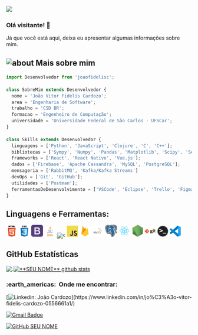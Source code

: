 ![](https://komarev.com/ghpvc/?username=joaofidelisc&color=006bed)

### Olá visitante! 👋

Já que você está aqui, deixa eu apresentar algumas informações sobre mim.

## <img width="45" alt="about" src="https://raw.github.com/elizarov/elizarov/master/about.png"> Mais sobre mim

```js
import Desenvolvedor from 'joaofidelisc';

class SobreMim extends Desenvolvedor {
  nome = 'João Vitor Fidelis Cardozo';
  area = 'Engenharia de Software';
  trabalho = 'CSD BR';
  formacao = 'Engenheiro de Computação';
  universidade = 'Universidade Federal de São Carlos - UFSCar';
}

class Skills extends Desenvolvedor {
  linguagens = ['Python', 'JavaScript', 'Clojure', 'C', 'C++'];
  bibliotecas = ['Sympy', 'Numpy', 'Pandas', 'Matplotlib', 'Scipy', 'Selenium'];
  frameworks = ['React', 'React Native', 'Vue.js'];
  dados = ['Firebase', 'Apache Cassandra', 'MySQL', 'PostgreSQL'];
  mensageria = ['RabbitMQ', 'Kafka/Kafka Streams']
  devOps = ['Git', 'GitHub'];
  utilidades = ['Postman'];
  ferramentasDeDesenvolvimento = ['VSCode', 'Eclipse', 'Trello', 'Figma'];
}
```

## **Linguagens e Ferramentas:**  

<code><img height="30" src="https://raw.githubusercontent.com/github/explore/80688e429a7d4ef2fca1e82350fe8e3517d3494d/topics/html/html.png"></code>
<code><img height="30" src="https://raw.githubusercontent.com/github/explore/80688e429a7d4ef2fca1e82350fe8e3517d3494d/topics/css/css.png"></code>
<code><img height="32" src="https://raw.githubusercontent.com/github/explore/80688e429a7d4ef2fca1e82350fe8e3517d3494d/topics/bootstrap/bootstrap.png" alt="Bootstrap"/></code>
<code><img height="30" src="https://raw.githubusercontent.com/github/explore/80688e429a7d4ef2fca1e82350fe8e3517d3494d/topics/java/java.png"></code>
<code><img height="32" src="https://cdn.iconscout.com/icon/free/png-512/c-programming-569564.png" alt="c"/></code>
<code><img height="30" src="https://raw.githubusercontent.com/github/explore/80688e429a7d4ef2fca1e82350fe8e3517d3494d/topics/javascript/javascript.png"></code>
<code><img height="30" src="https://raw.githubusercontent.com/github/explore/80688e429a7d4ef2fca1e82350fe8e3517d3494d/topics/firebase/firebase.png"></code>
<code><img height="32" src="https://raw.githubusercontent.com/github/explore/80688e429a7d4ef2fca1e82350fe8e3517d3494d/topics/mysql/mysql.png" alt="MySQL"/></code>
<code><img height="32" src="https://raw.githubusercontent.com/github/explore/80688e429a7d4ef2fca1e82350fe8e3517d3494d/topics/postgresql/postgresql.png" alt="PostegreSQL"/></code>
<code><img height="32" src="https://raw.githubusercontent.com/github/explore/80688e429a7d4ef2fca1e82350fe8e3517d3494d/topics/react/react.png" alt="React"/></code>
<code><img height="32" src="https://raw.githubusercontent.com/github/explore/80688e429a7d4ef2fca1e82350fe8e3517d3494d/topics/nodejs/nodejs.png" alt="Nodejs"/></code>
<code><img height="30" src="https://raw.githubusercontent.com/github/explore/80688e429a7d4ef2fca1e82350fe8e3517d3494d/topics/git/git.png"></code>
<code><img height="30" src="https://raw.githubusercontent.com/github/explore/80688e429a7d4ef2fca1e82350fe8e3517d3494d/topics/terminal/terminal.png"></code>
<code><img height="30" src="https://raw.githubusercontent.com/github/explore/80688e429a7d4ef2fca1e82350fe8e3517d3494d/topics/visual-studio-code/visual-studio-code.png"></code>



## **GitHub Estatísticas**

<a href="https://github.com/Gurupreet">
  <img align="center" src="https://github-readme-stats.vercel.app/api/top-langs/?username=joaofidelisc&theme=dracula&hide_langs_below=1" />
</a>

<a href="https://github.com/Gurupreet">
 <img align="center" src="https://github-readme-stats.vercel.app/api?username=joaofidelisc&show_icons=true&theme=dracula&line_height=27" alt="**SEU NOME** github stats"/>
</a>

<h3> :earth_americas: &nbsp;Onde me encontrar: </h3> 

[![Linkedin: João Cardozo](https://img.shields.io/badge/-João_Vitor_Fidelis_Cardozo-blue?style=flat-square&logo=Linkedin&logoColor=white&link=https://[www.linkedin.com/in/jo%C3%A3o-vitor-fidelis-cardozo-0556661a1/](https://www.linkedin.com/in/joaofidelisc/))](https://www.linkedin.com/in/jo%C3%A3o-vitor-fidelis-cardozo-0556661a1/)

[![Gmail Badge](https://img.shields.io/badge/-joaov.cardozo@hotmail.com-006bed?style=flat-square&logo=Gmail&logoColor=white&link=mailto:joaov.cardozo@hotmail.com)](mailto:joaov.cardozo@hotmail.com)

[![GitHub SEU NOME]( https://img.shields.io/github/followers/joaofidelisc?label=follow&style=social)](https://github.com/joaofidelisc)




